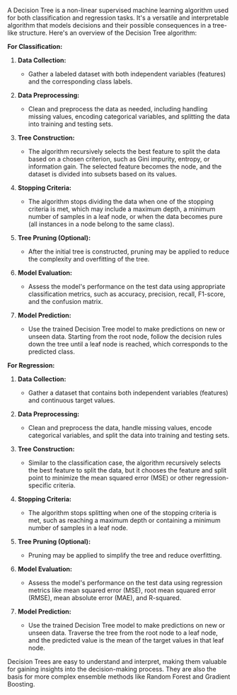 A Decision Tree is a non-linear supervised machine learning algorithm used for both classification and regression tasks. It's a versatile and interpretable algorithm that models decisions and their possible consequences in a tree-like structure. Here's an overview of the Decision Tree algorithm:

**For Classification:**
1. **Data Collection:**
   - Gather a labeled dataset with both independent variables (features) and the corresponding class labels.

2. **Data Preprocessing:**
   - Clean and preprocess the data as needed, including handling missing values, encoding categorical variables, and splitting the data into training and testing sets.

3. **Tree Construction:**
   - The algorithm recursively selects the best feature to split the data based on a chosen criterion, such as Gini impurity, entropy, or information gain. The selected feature becomes the node, and the dataset is divided into subsets based on its values.

4. **Stopping Criteria:**
   - The algorithm stops dividing the data when one of the stopping criteria is met, which may include a maximum depth, a minimum number of samples in a leaf node, or when the data becomes pure (all instances in a node belong to the same class).

5. **Tree Pruning (Optional):**
   - After the initial tree is constructed, pruning may be applied to reduce the complexity and overfitting of the tree.

6. **Model Evaluation:**
   - Assess the model's performance on the test data using appropriate classification metrics, such as accuracy, precision, recall, F1-score, and the confusion matrix.

7. **Model Prediction:**
   - Use the trained Decision Tree model to make predictions on new or unseen data. Starting from the root node, follow the decision rules down the tree until a leaf node is reached, which corresponds to the predicted class.

**For Regression:**
1. **Data Collection:**
   - Gather a dataset that contains both independent variables (features) and continuous target values.

2. **Data Preprocessing:**
   - Clean and preprocess the data, handle missing values, encode categorical variables, and split the data into training and testing sets.

3. **Tree Construction:**
   - Similar to the classification case, the algorithm recursively selects the best feature to split the data, but it chooses the feature and split point to minimize the mean squared error (MSE) or other regression-specific criteria.

4. **Stopping Criteria:**
   - The algorithm stops splitting when one of the stopping criteria is met, such as reaching a maximum depth or containing a minimum number of samples in a leaf node.

5. **Tree Pruning (Optional):**
   - Pruning may be applied to simplify the tree and reduce overfitting.

6. **Model Evaluation:**
   - Assess the model's performance on the test data using regression metrics like mean squared error (MSE), root mean squared error (RMSE), mean absolute error (MAE), and R-squared.

7. **Model Prediction:**
   - Use the trained Decision Tree model to make predictions on new or unseen data. Traverse the tree from the root node to a leaf node, and the predicted value is the mean of the target values in that leaf node.

Decision Trees are easy to understand and interpret, making them valuable for gaining insights into the decision-making process. They are also the basis for more complex ensemble methods like Random Forest and Gradient Boosting.